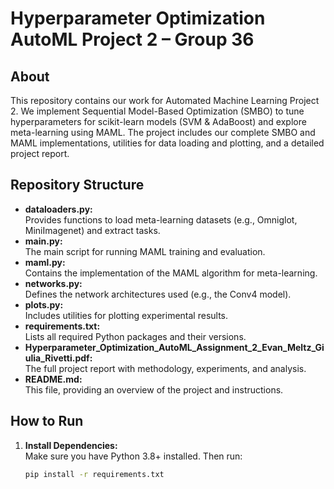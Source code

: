 # Hyperparameter Optimization AutoML Project 2 – Group 36

## About
This repository contains our work for Automated Machine Learning Project 2. We implement Sequential Model-Based Optimization (SMBO) to tune hyperparameters for scikit-learn models (SVM & AdaBoost) and explore meta-learning using MAML. The project includes our complete SMBO and MAML implementations, utilities for data loading and plotting, and a detailed project report.

## Repository Structure
- **dataloaders.py:**  
  Provides functions to load meta-learning datasets (e.g., Omniglot, MiniImagenet) and extract tasks.
- **main.py:**  
  The main script for running MAML training and evaluation.
- **maml.py:**  
  Contains the implementation of the MAML algorithm for meta-learning.
- **networks.py:**  
  Defines the network architectures used (e.g., the Conv4 model).
- **plots.py:**  
  Includes utilities for plotting experimental results.
- **requirements.txt:**  
  Lists all required Python packages and their versions.
- **Hyperparameter_Optimization_AutoML_Assignment_2_Evan_Meltz_Giulia_Rivetti.pdf:**  
  The full project report with methodology, experiments, and analysis.
- **README.md:**  
  This file, providing an overview of the project and instructions.

## How to Run
1. **Install Dependencies:**  
   Make sure you have Python 3.8+ installed. Then run:
   ```bash
   pip install -r requirements.txt
